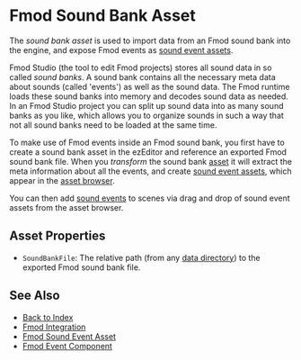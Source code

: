 # Fmod Sound Bank Asset

The *sound bank asset* is used to import data from an Fmod sound bank into the engine, and expose Fmod events as [sound event assets](fmod-soundevent-asset.md).

Fmod Studio (the tool to edit Fmod projects) stores all sound data in so called *sound banks*. A sound bank contains all the necessary meta data about sounds (called 'events') as well as the sound data. The Fmod runtime loads these sound banks into memory and decodes sound data as needed. In an Fmod Studio project you can split up sound data into as many sound banks as you like, which allows you to organize sounds in such a way that not all sound banks need to be loaded at the same time.

To make use of Fmod events inside an Fmod sound bank, you first have to create a sound bank asset in the ezEditor and reference an exported Fmod sound bank file. When you *transform* the sound bank [asset](../assets/assets-overview.md) it will extract the meta information about all the events, and create [sound event assets](fmod-soundevent-asset.md), which appear in the [asset browser](../assets/asset-browser.md).

You can then add [sound events](fmod-event-component.md) to scenes via drag and drop of sound event assets from the asset browser.

## Asset Properties

* `SoundBankFile`: The relative path (from any [data directory](../projects/data-directories.md)) to the exported Fmod sound bank file.

## See Also

* [Back to Index](../index.md)
* [Fmod Integration](fmod-overview.md)
* [Fmod Sound Event Asset](fmod-soundevent-asset.md)
* [Fmod Event Component](fmod-event-component.md)
